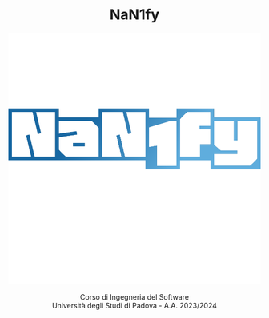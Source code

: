 <h1 align="center"> NaN1fy </h1>

<p align="center">
  <img src="assets/NaN1fy-logotype-transparent.png">
</p>

<p align="center"> 
  Corso di Ingegneria del Software
  <br>
  Università degli Studi di Padova - A.A. 2023/2024
</p>
